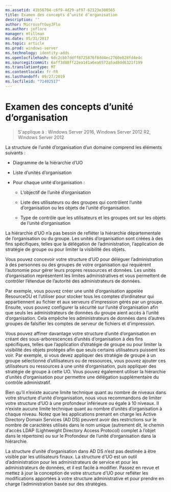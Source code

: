 ```yaml
---
ms.assetid: 41b56704-c6f9-4d29-af97-62123e300565
title: Examen des concepts d’unité d’organisation
description: ''
author: MicrosoftGuyJFlo
ms.author: joflore
manager: mtillman
ms.date: 05/31/2017
ms.topic: article
ms.prod: windows-server
ms.technology: identity-adds
ms.openlocfilehash: 6dc2cbb7ddff8725876f8dd4ec2760e828fd4e4c
ms.sourcegitcommit: 6aff3d88ff22ea141a6ea6572a5ad8dd6321f199
ms.translationtype: MT
ms.contentlocale: fr-FR
ms.lasthandoff: 09/27/2019
ms.locfileid: "71402517"
---
```

# <a name="reviewing-ou-design-concepts"></a>Examen des concepts d’unité d’organisation

>S'applique à : Windows Server 2016, Windows Server 2012 R2, Windows Server 2012

La structure de l’unité d’organisation d’un domaine comprend les éléments suivants :  
  
-   Diagramme de la hiérarchie d’UO  
  
-   Liste d’unités d’organisation  
  
-   Pour chaque unité d’organisation :  
  
    -   L’objectif de l’unité d’organisation  
  
    -   Liste des utilisateurs ou des groupes qui contrôlent l’unité d’organisation ou les objets de l’unité d’organisation.  
  
    -   Type de contrôle que les utilisateurs et les groupes ont sur les objets de l’unité d’organisation  
  
La hiérarchie d’UO n’a pas besoin de refléter la hiérarchie départementale de l’organisation ou du groupe. Les unités d’organisation sont créées à des fins spécifiques, telles que la délégation de l’administration, l’application de stratégie de groupe ou pour limiter la visibilité des objets.  
  
Vous pouvez concevoir votre structure d’UO pour déléguer l’administration à des personnes ou des groupes de votre organisation qui requièrent l’autonomie pour gérer leurs propres ressources et données. Les unités d’organisation représentent les limites administratives et vous permettent de contrôler l’étendue de l’autorité des administrateurs de données.  
  
Par exemple, vous pouvez créer une unité d’organisation appelée ResourceOU et l’utiliser pour stocker tous les comptes d’ordinateur qui appartiennent au fichier et aux serveurs d’impression gérés par un groupe. Ensuite, vous pouvez configurer la sécurité sur l’unité d’organisation afin que seuls les administrateurs de données du groupe aient accès à l’unité d’organisation. Cela empêche les administrateurs de données dans d’autres groupes de falsifier les comptes de serveur de fichiers et d’impression.  
  
Vous pouvez affiner davantage votre structure d’unité d’organisation en créant des sous-arborescences d’unités d’organisation à des fins spécifiques, telles que l’application d’stratégie de groupe ou pour limiter la visibilité des objets protégés afin que seuls certains utilisateurs puissent les voir. Par exemple, si vous devez appliquer des stratégie de groupe à un groupe sélectionné d’utilisateurs ou de ressources, vous pouvez ajouter ces utilisateurs ou ressources à une unité d’organisation, puis appliquer des stratégie de groupe à cette UO. Vous pouvez également utiliser la hiérarchie d’unités d’organisation pour permettre une délégation supplémentaire du contrôle administratif.  
  
Bien qu’il n’existe aucune limite technique quant au nombre de niveaux dans votre structure d’unité d’organisation, nous vous recommandons de limiter votre structure d’UO à une profondeur inférieure ou égale à 10 niveaux. Il n’existe aucune limite technique quant au nombre d’unités d’organisation à chaque niveau. Notez que les applications prenant en charge les Active Directory Domain Services (AD DS) peuvent avoir des restrictions sur le nombre de caractères utilisés dans le nom unique (autrement dit, le chemin d’accès LDAP (Lightweight Directory Access Protocol) complet à l’objet dans le répertoire) ou sur le Profondeur de l’unité d’organisation dans la hiérarchie.  
  
La structure d’unité d’organisation dans AD DS n’est pas destinée à être visible par les utilisateurs finaux. La structure d’UO est un outil d’administration pour les administrateurs de service et pour les administrateurs de données, et il est facile à modifier. Passez en revue et mettez à jour la conception de votre structure d’UO pour refléter les modifications apportées à votre structure administrative et pour prendre en charge l’administration basée sur des stratégies.  
  


